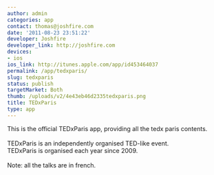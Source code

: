 ```yaml
---
author: admin
categories: app
contact: thomas@joshfire.com
date: '2011-08-23 23:51:22'
developer: Joshfire
developer_link: http://joshfire.com
devices: 
- ios
ios_link: http://itunes.apple.com/app/id453464037
permalink: /app/tedxparis/
slug: tedxparis
status: publish
targetMarket: Both
thumb: /uploads/v2/4e43eb46d2335tedxparis.png
title: TEDxParis
type: app
---
```


This is the official TEDxParis app, providing all the tedx paris contents.<br />
<br />
TEDxParis is an independently organised TED-like event.<br />
TEDxParis is organised each year since 2009.<br />
<br />
Note: all the talks are in french.
